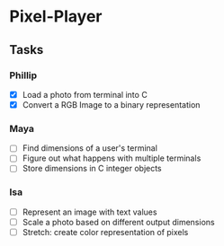 # Pixel-Player

## Tasks

### Phillip
- [x] Load a photo from terminal into C
- [x] Convert a RGB Image to a binary representation

### Maya
- [ ] Find dimensions of a user's terminal
- [ ] Figure out what happens with multiple terminals
- [ ] Store dimensions in C integer objects

### Isa
- [ ] Represent an image with text values
- [ ] Scale a photo based on different output dimensions
- [ ] Stretch: create color representation of pixels
